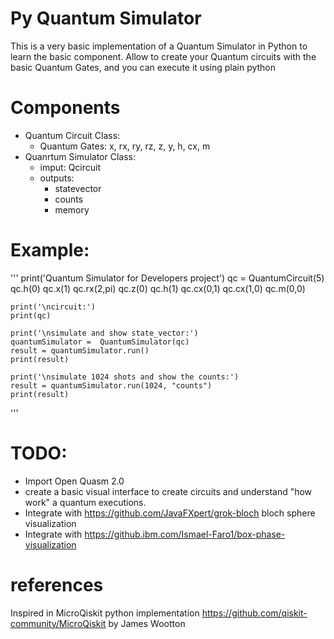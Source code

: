 # Py Quantum Simulator 

This is a very basic implementation of a Quantum Simulator in Python to learn the basic component.
Allow to create your Quantum circuits with the basic Quantum Gates, and you can execute it using plain python

# Components
- Quantum Circuit Class:
    - Quantum Gates: x, rx, ry, rz, z, y, h, cx, m
- Quanrtum Simulator Class: 
    - imput: Qcircuit
    - outputs: 
        - statevector
        - counts
        - memory

# Example:
'''
    print('Quantum Simulator for Developers project')
    qc = QuantumCircuit(5)
    qc.h(0)
    qc.x(1)
    qc.rx(2,pi)
    qc.z(0)
    qc.h(1)
    qc.cx(0,1)
    qc.cx(1,0)
    qc.m(0,0)

    print('\ncircuit:') 
    print(qc)
    
    print('\nsimulate and show state_vector:') 
    quantumSimulator =  QuantumSimulator(qc)
    result = quantumSimulator.run()
    print(result)

    print('\nsimulate 1024 shots and show the counts:') 
    result = quantumSimulator.run(1024, "counts")
    print(result)       
'''

# TODO:
- Import Open Quasm 2.0
- create a basic visual interface to create circuits and understand "how work" a quantum executions.
- Integrate with https://github.com/JavaFXpert/grok-bloch bloch sphere visualization
- Integrate with https://github.ibm.com/Ismael-Faro1/box-phase-visualization

# references
Inspired in MicroQiskit python implementation https://github.com/qiskit-community/MicroQiskit by James Wootton
